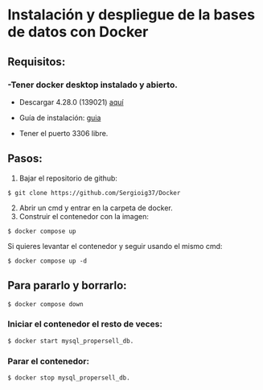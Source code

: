 # Instalación y despliegue de la bases de datos con Docker

## Requisitos:

### -Tener docker desktop instalado y abierto. 

-  Descargar 4.28.0 (139021) [aquí](https://www.docker.com/products/docker-desktop/)

- Guía de instalación: [guia](https://docs.docker.com/desktop/install/windows-install/)
-  Tener el puerto 3306 libre.

## Pasos:

1. Bajar el repositorio de github: 

```
$ git clone https://github.com/Sergioig37/Docker
```
2. Abrir un cmd y entrar en la carpeta de docker.
3. Construir el contenedor con la imagen: 
```
$ docker compose up
```   
Si quieres levantar el contenedor y seguir usando el mismo cmd:
```
$ docker compose up -d 
```
## Para pararlo y borrarlo: 
```
$ docker compose down
````
### Iniciar el contenedor el resto de veces: 
```
$ docker start mysql_propersell_db.
```  
### Parar el contenedor: 
```
$ docker stop mysql_propersell_db.
```    
    